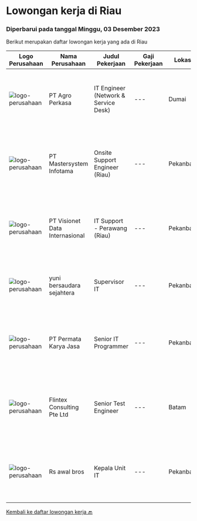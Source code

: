 
  # Lowongan kerja di Riau

  ### Diperbarui pada tanggal Minggu, 03 Desember 2023

  Berikut merupakan daftar lowongan kerja yang ada di Riau

  |Logo Perusahaan | Nama Perusahaan | Judul Pekerjaan | Gaji Pekerjaan | Lokasi | Deskripsi | Tanggal diunggah | Pranala |
  | -------------- | --------------- | --------------- | --------- | --------- | -------------- | ------- | ----------- |
  |![logo-perusahaan](https://image-service-cdn.seek.com.au/34044ede6e53e8538f8e4e5ed6047b2b30df5297/ee4dce1061f3f616224767ad58cb2fc751b8d2dc)|PT Agro Perkasa|IT Engineer (Network & Service Desk)|---|Dumai|Mewah is a global food and agri-business listed on Mainboard of the Singapore Stock Exchange Securities Trading Limited since 2010. Today, Mewah’s...|Kamis, 16 November 2023|https://www.jobstreet.co.id/id/job/it-engineer-network-service-desk-4531469?token=0~d0980484-7e20-49fd-b843-67d1fddb78d2&sectionRank=1&jobId=jobstreet-id-job-4531469|
|![logo-perusahaan](https://image-service-cdn.seek.com.au/c80c4388709a3d55ec576b5be3090d8f24fd757f/ee4dce1061f3f616224767ad58cb2fc751b8d2dc)|PT Mastersystem Infotama|Onsite Support Engineer (Riau)|---|Pekanbaru|- Pendidikan Sarjana S1- Pengalaman minimal 4 tahun- Memiliki VMware sertifikasi VCA atau lebih tinggi- Onsite support 8x5 di customer site- Bersedia...|Selasa, 14 November 2023|https://www.jobstreet.co.id/id/job/onsite-support-engineer-riau-4528781?token=0~d0980484-7e20-49fd-b843-67d1fddb78d2&sectionRank=2&jobId=jobstreet-id-job-4528781|
|![logo-perusahaan](https://image-service-cdn.seek.com.au/84d23b3586ee4efd70ea62878095fcc6b1639e33/ee4dce1061f3f616224767ad58cb2fc751b8d2dc)|PT Visionet Data Internasional|IT Support - Perawang (Riau)|---|Pekanbaru|Tanggung Jawab Utama : Monitoring system, jaringan (server), desktop, dan network Melakukan troubleshooting jaringan, hardware dan software Maintain...|Minggu, 12 November 2023|https://www.jobstreet.co.id/id/job/it-support-perawang-riau-4526168?token=0~d0980484-7e20-49fd-b843-67d1fddb78d2&sectionRank=3&jobId=jobstreet-id-job-4526168|
|![logo-perusahaan](https://image-service-cdn.seek.com.au/efeba84d86a25a2fdcfec66208cf9cea20ce94d5/ee4dce1061f3f616224767ad58cb2fc751b8d2dc)|yuni bersaudara sejahtera|Supervisor IT|---|Pekanbaru|IT supervisor1. Manage systems and users in company the company (currently - ASCEND ERP for mill, EUCLID HRIS, ACCURATE)2. Liased with external...|Senin, 06 November 2023|https://www.jobstreet.co.id/id/job/supervisor-it-4519494?token=0~d0980484-7e20-49fd-b843-67d1fddb78d2&sectionRank=4&jobId=jobstreet-id-job-4519494|
|![logo-perusahaan](https://image-service-cdn.seek.com.au/a69960f95602e597309a1e32a6a7538a94ede253/ee4dce1061f3f616224767ad58cb2fc751b8d2dc)|PT Permata Karya Jasa|Senior IT Programmer|---|Pekanbaru|Kualifikasi : Pendidikan minimal S1 (Teknik Informatika, Teknik Komputer atau Ilmu Komputer) Pengalaman kerja minimum 5 tahun dibidang pengembangan...|Jumat, 03 November 2023|https://www.jobstreet.co.id/id/job/senior-it-programmer-4518735?token=0~d0980484-7e20-49fd-b843-67d1fddb78d2&sectionRank=5&jobId=jobstreet-id-job-4518735|
|![logo-perusahaan](https://i.ibb.co/sqvTCh9/112815900-stock-vector-no-image-available-icon-flat-vector.webp)|Flintex Consulting Pte Ltd|Senior Test Engineer|---|Batam|POSITION SUMMARY:Responsible for working in a group environment in coordination with engineering and manufacturing teams to support new products test...|Jumat, 10 November 2023|https://www.jobstreet.co.id/id/job/senior-test-engineer-1037376829?token=0~d0980484-7e20-49fd-b843-67d1fddb78d2&sectionRank=6&jobId=jobstreet-id-job-1037376829|
|![logo-perusahaan](https://i.ibb.co/sqvTCh9/112815900-stock-vector-no-image-available-icon-flat-vector.webp)|Rs awal bros|Kepala Unit IT|---|Pekanbaru|- Memeriksa dan memastikan semua komputer yang dipakai user dapat digunakan.- Memeriksa dan memastikan semua komputer terhubung ke jaringan.-...|Senin, 06 November 2023|https://www.jobstreet.co.id/id/job/kepala-unit-it-1037346805?token=0~d0980484-7e20-49fd-b843-67d1fddb78d2&sectionRank=7&jobId=jobstreet-id-job-1037346805|


  [Kembali ke daftar lowongan kerja 🔙](../README.md#daftar-lowongan-kerja)
  